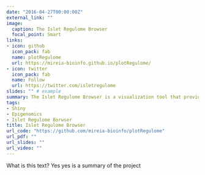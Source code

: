 ```yaml
---
date: "2016-04-27T00:00:00Z"
external_link: ""
image:
  caption: The Islet Regulome Browser
  focal_point: Smart
links:
- icon: github
  icon_pack: fab
  name: plotRegulome
  url: https://mireia-bioinfo.github.io/plotRegulome/
- icon: twitter
  icon_pack: fab
  name: Follow
  url: https://twitter.com/isletregulome
slides: "" # example
summary: The Islet Regulome Browser is a visualization tool that provides access to interactive exploration of pancreatic islet genomic data.
tags:
- Shiny
- Epigenomics
- Islet Regulome Borwser
title: Islet Regulome Browser
url_code: "https://github.com/mireia-bioinfo/plotRegulome"
url_pdf: ""
url_slides: ""
url_video: ""
---
```


What is this text? Yes yes is a summary of the project